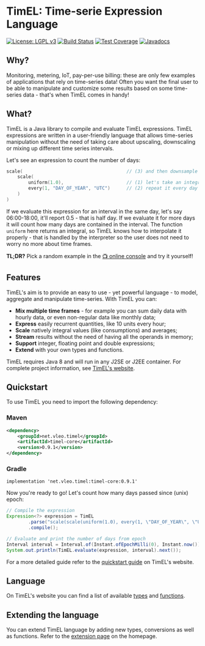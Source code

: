 # TimEL: Time-serie Expression Language
[![License: LGPL v3](https://img.shields.io/badge/License-LGPL%20v3-blue.svg)](https://www.gnu.org/licenses/lgpl-3.0) 
[![Build Status](https://travis-ci.com/aleofreddi/timel.svg?branch=master)](https://travis-ci.com/aleofreddi/timel) 
[![Test Coverage](https://codecov.io/gh/aleofreddi/timel/branch/master/graph/badge.svg)](https://codecov.io/gh/aleofreddi/timel) 
[![Javadocs](https://www.javadoc.io/badge/net.vleo.timel/timel-core.svg)](https://www.javadoc.io/doc/net.vleo.timel/timel-core)

## Why?

Monitoring, metering, IoT, pay-per-use billing: these are only few examples of applications that rely on time-series data! Often you want the final user to be 
able to manipulate and customize some results based on some time-series data - that's when TimEL comes in handy!

## What?

TimEL is a Java library to compile and evaluate TimEL expressions. TimEL expressions are written in a user-friendly language that allows time-series 
manipulation without the need of taking care about upscaling, downscaling or mixing up different time series intervals.

Let's see an expression to count the number of days:

```C
scale(                                      // (3) and then downsample for the whole interval
    scale(
        uniform(1.0),                       // (1) let's take an integral value 1.0
        every(1, "DAY_OF_YEAR", "UTC")      // (2) repeat it every day
    )
)
```

If we evaluate this expression for an interval in the same day, let's say 06:00-18:00, it'll report 0.5 - that is half day. If we evaluate it for more days it 
will count how many days are contained in the interval. The function `uniform` here returns an integral, so TimEL knows how to interpolate it properly - that 
is handled by the interpreter so the user does not need to worry no more about time frames.

**TL;DR?** Pick a random example in the [📺 online console](https://timel.vleo.net/console) and try it yourself!

## Features

TimEL's aim is to provide an easy to use - yet powerful language - to model, aggregate and manipulate time-series. With TimEL you can:

  * **Mix multiple time frames** - for example you can sum daily data with hourly data, or even non-regular data like monthly data;
  * **Express** easily recurrent quantities, like 10 units every hour;
  * **Scale** natively integral values (like consumptions) and averages;
  * **Stream** results without the need of having all the operands in memory;
  * **Support** integer, floating point and double expressions;
  * **Extend** with your own types and functions.

TimEL requires Java 8 and will run in any J2SE or J2EE container.  For complete project information, see [TimEL's website](https://timel.vleo.net).

## Quickstart

To use TimEL you need to import the following dependency:

### Maven

```xml
<dependency>
    <groupId>net.vleo.timel</groupId>
    <artifactId>timel-core</artifactId>
    <version>0.9.1</version>
</dependency>
```

### Gradle

```
implementation 'net.vleo.timel:timel-core:0.9.1'
```

Now you're ready to go! Let's count how many days passed since (unix) epoch:

```java
// Compile the expression
Expression<?> expression = TimEL
        .parse("scale(scale(uniform(1.0), every(1, \"DAY_OF_YEAR\", \"UTC\")))")
        .compile();

// Evaluate and print the number of days from epoch
Interval interval = Interval.of(Instant.ofEpochMilli(0), Instant.now());
System.out.println(TimEL.evaluate(expression, interval).next());
```

For a more detailed guide refer to the [quickstart guide](https://timel.vleo.net/dokuwiki/doku.php/quickstart) on TimEL's website.

## Language

On TimEL's website you can find a list of available [types](https://timel.vleo.net/dokuwiki/doku.php/data_types) and 
[functions](https://timel.vleo.net/dokuwiki/doku.php/functions).

## Extending the language

You can extend TimEL language by adding new types, conversions as well as functions. Refer to the [extension page](http://timel.vleo.net/dokuwiki/doku.php/extensions) on the homepage.
